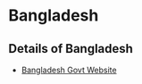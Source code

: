 # Bangladesh
## Details of Bangladesh
- [Bangladesh Govt Website](https://www.bangladesh.gov.bd/index.php?lang=en)
